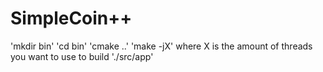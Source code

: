 # SimpleCoin++

'mkdir bin'
'cd bin'
'cmake ..'
'make -jX' where X is the amount of threads you want to use to build
'./src/app'
